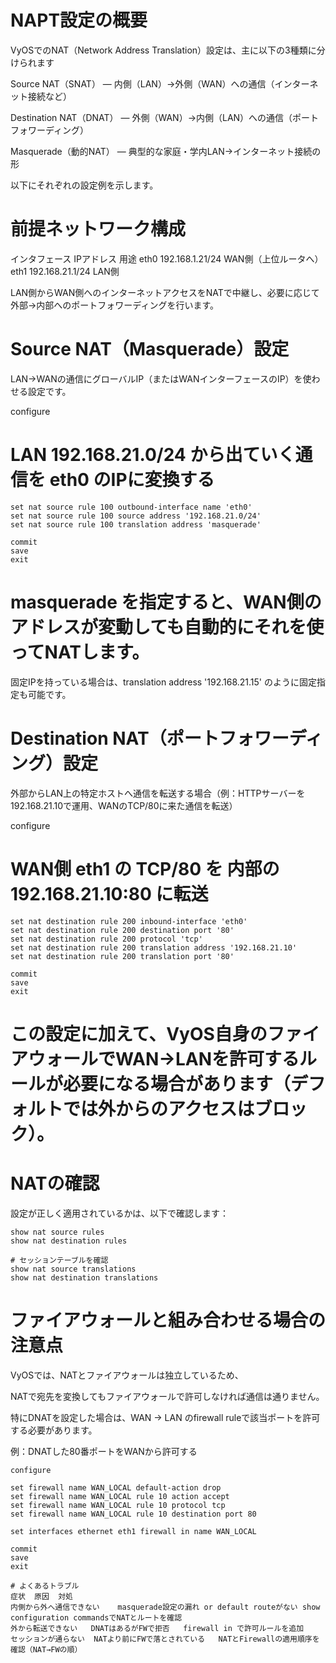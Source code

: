 # NAPT設定の概要

VyOSでのNAT（Network Address Translation）設定は、主に以下の3種類に分けられます

Source NAT（SNAT） — 内側（LAN）→外側（WAN）への通信（インターネット接続など）

Destination NAT（DNAT） — 外側（WAN）→内側（LAN）への通信（ポートフォワーディング）

Masquerade（動的NAT） — 典型的な家庭・学内LAN→インターネット接続の形

以下にそれぞれの設定例を示します。

# 前提ネットワーク構成
インタフェース	IPアドレス	用途
eth0	192.168.1.21/24	WAN側（上位ルータへ）
eth1	192.168.21.1/24	LAN側

LAN側からWAN側へのインターネットアクセスをNATで中継し、必要に応じて外部→内部へのポートフォワーディングを行います。

# Source NAT（Masquerade）設定

LAN→WANの通信にグローバルIP（またはWANインターフェースのIP）を使わせる設定です。

configure

# LAN 192.168.21.0/24 から出ていく通信を eth0 のIPに変換する
```
set nat source rule 100 outbound-interface name 'eth0'
set nat source rule 100 source address '192.168.21.0/24'
set nat source rule 100 translation address 'masquerade'

commit
save
exit
```

# masquerade を指定すると、WAN側のアドレスが変動しても自動的にそれを使ってNATします。
固定IPを持っている場合は、translation address '192.168.21.15' のように固定指定も可能です。

# Destination NAT（ポートフォワーディング）設定

外部からLAN上の特定ホストへ通信を転送する場合（例：HTTPサーバーを192.168.21.10で運用、WANのTCP/80に来た通信を転送）

configure

# WAN側 eth1 の TCP/80 を 内部の 192.168.21.10:80 に転送
```
set nat destination rule 200 inbound-interface 'eth0'
set nat destination rule 200 destination port '80'
set nat destination rule 200 protocol 'tcp'
set nat destination rule 200 translation address '192.168.21.10'
set nat destination rule 200 translation port '80'

commit
save
exit
```

# この設定に加えて、VyOS自身のファイアウォールでWAN→LANを許可するルールが必要になる場合があります（デフォルトでは外からのアクセスはブロック）。

# NATの確認

設定が正しく適用されているかは、以下で確認します：

```
show nat source rules
show nat destination rules

# セッションテーブルを確認
show nat source translations
show nat destination translations
```

# ファイアウォールと組み合わせる場合の注意点

VyOSでは、NATとファイアウォールは独立しているため、

NATで宛先を変換してもファイアウォールで許可しなければ通信は通りません。

特にDNATを設定した場合は、WAN → LAN のfirewall ruleで該当ポートを許可する必要があります。

例：DNATした80番ポートをWANから許可する

```
configure

set firewall name WAN_LOCAL default-action drop
set firewall name WAN_LOCAL rule 10 action accept
set firewall name WAN_LOCAL rule 10 protocol tcp
set firewall name WAN_LOCAL rule 10 destination port 80

set interfaces ethernet eth1 firewall in name WAN_LOCAL

commit
save
exit

# よくあるトラブル
症状	原因	対処
内側から外へ通信できない	masquerade設定の漏れ or default routeがない	show configuration commandsでNATとルートを確認
外から転送できない	DNATはあるがFWで拒否	firewall in で許可ルールを追加
セッションが通らない	NATより前にFWで落とされている	NATとFirewallの適用順序を確認（NAT→FWの順）